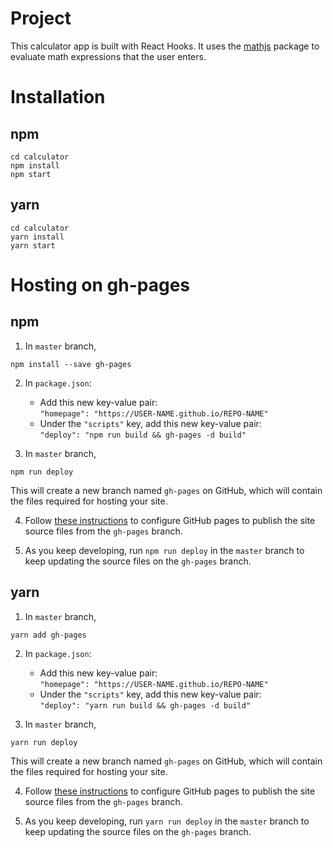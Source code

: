 # Project

This calculator app is built with React Hooks. It uses the [mathjs](https://www.npmjs.com/package/mathjs) package to evaluate math expressions that the user enters.

# Installation

## npm

```
cd calculator
npm install
npm start
```

## yarn

```
cd calculator
yarn install
yarn start
```

# Hosting on gh-pages

## npm

1. In `master` branch,
```
npm install --save gh-pages
```

2. In `package.json`:
    - Add this new key-value pair: <br />
    `"homepage": "https://USER-NAME.github.io/REPO-NAME"`
    - Under the `"scripts"` key, add this new key-value pair: <br />
`"deploy": "npm run build && gh-pages -d build"`

3. In `master` branch, 
```
npm run deploy
```
This will create a new branch named `gh-pages` on GitHub, which will contain the files required for hosting your site.

4. Follow [these instructions](https://help.github.com/en/articles/configuring-a-publishing-source-for-github-pages) to configure GitHub pages to publish the site source files from the `gh-pages` branch.

5. As you keep developing, run `npm run deploy` in the `master` branch to keep updating the source files on the `gh-pages` branch.

## yarn

1. In `master` branch,
```
yarn add gh-pages
```

2. In `package.json`:
    - Add this new key-value pair: <br />
    `"homepage": "https://USER-NAME.github.io/REPO-NAME"`
    - Under the `"scripts"` key, add this new key-value pair: <br />
`"deploy": "yarn run build && gh-pages -d build"`

3. In `master` branch, 
```
yarn run deploy
```
This will create a new branch named `gh-pages` on GitHub, which will contain the files required for hosting your site.

4. Follow [these instructions](https://help.github.com/en/articles/configuring-a-publishing-source-for-github-pages) to configure GitHub pages to publish the site source files from the `gh-pages` branch.

5. As you keep developing, run `yarn run deploy` in the `master` branch to keep updating the source files on the `gh-pages` branch.
